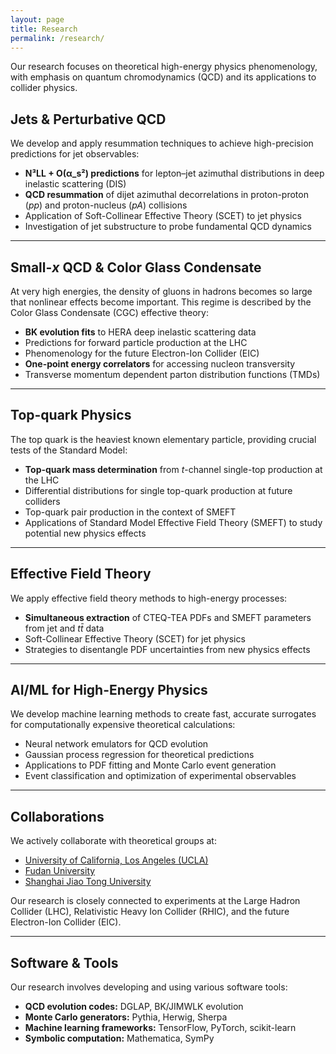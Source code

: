 ```yaml
---
layout: page
title: Research
permalink: /research/
---
```


Our research focuses on theoretical high-energy physics phenomenology, with emphasis on quantum chromodynamics (QCD) and its applications to collider physics.

## Jets & Perturbative QCD

We develop and apply resummation techniques to achieve high-precision predictions for jet observables:

- **N³LL + O(α_s²) predictions** for lepton–jet azimuthal distributions in deep inelastic scattering (DIS)
- **QCD resummation** of dijet azimuthal decorrelations in proton-proton (*pp*) and proton-nucleus (*pA*) collisions
- Application of Soft-Collinear Effective Theory (SCET) to jet physics
- Investigation of jet substructure to probe fundamental QCD dynamics

---

## Small-*x* QCD & Color Glass Condensate

At very high energies, the density of gluons in hadrons becomes so large that nonlinear effects become important. This regime is described by the Color Glass Condensate (CGC) effective theory:

- **BK evolution fits** to HERA deep inelastic scattering data
- Predictions for forward particle production at the LHC
- Phenomenology for the future Electron-Ion Collider (EIC)
- **One-point energy correlators** for accessing nucleon transversity
- Transverse momentum dependent parton distribution functions (TMDs)

---

## Top-quark Physics

The top quark is the heaviest known elementary particle, providing crucial tests of the Standard Model:

- **Top-quark mass determination** from *t*-channel single-top production at the LHC
- Differential distributions for single top-quark production at future colliders
- Top-quark pair production in the context of SMEFT
- Applications of Standard Model Effective Field Theory (SMEFT) to study potential new physics effects

---

## Effective Field Theory

We apply effective field theory methods to high-energy processes:

- **Simultaneous extraction** of CTEQ-TEA PDFs and SMEFT parameters from jet and *tt̄* data
- Soft-Collinear Effective Theory (SCET) for jet physics
- Strategies to disentangle PDF uncertainties from new physics effects

---

## AI/ML for High-Energy Physics

We develop machine learning methods to create fast, accurate surrogates for computationally expensive theoretical calculations:

- Neural network emulators for QCD evolution
- Gaussian process regression for theoretical predictions
- Applications to PDF fitting and Monte Carlo event generation
- Event classification and optimization of experimental observables

---

## Collaborations

We actively collaborate with theoretical groups at:

- [University of California, Los Angeles (UCLA)](https://kang-research-group.physics.ucla.edu/)
- [Fudan University](https://shaodingyu.github.io/)
- [Shanghai Jiao Tong University](https://fmnlo.sjtu.edu.cn/)

Our research is closely connected to experiments at the Large Hadron Collider (LHC), Relativistic Heavy Ion Collider (RHIC), and the future Electron-Ion Collider (EIC).

---

## Software & Tools

Our research involves developing and using various software tools:

- **QCD evolution codes:** DGLAP, BK/JIMWLK evolution
- **Monte Carlo generators:** Pythia, Herwig, Sherpa
- **Machine learning frameworks:** TensorFlow, PyTorch, scikit-learn
- **Symbolic computation:** Mathematica, SymPy
